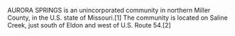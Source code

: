 AURORA SPRINGS is an unincorporated community in northern Miller County, in the U.S. state of Missouri.[1] The community is located on Saline Creek, just south of Eldon and west of U.S. Route 54.[2]
